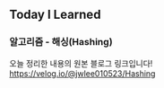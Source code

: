 ## Today I Learned
### 알고리즘 - 해싱(Hashing)

오늘 정리한 내용의 원본 블로그 링크입니다!  
https://velog.io/@jwlee010523/Hashing
